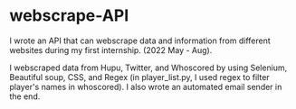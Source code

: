 # webscrape-API

I wrote an API that can webscrape data and information from different websites during my first internship. (2022 May - Aug).

I webscraped data from Hupu, Twitter, and Whoscored by using Selenium, Beautiful soup, CSS, and Regex (in player_list.py, I used regex to filter player's names in whoscored). I also wrote an automated email sender in the end.
